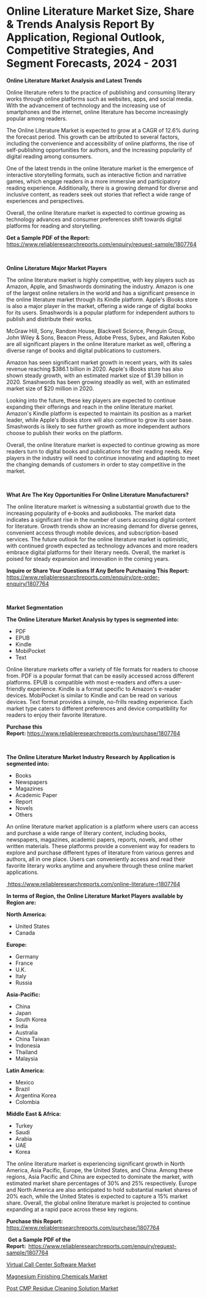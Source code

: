 <p><h1>Online Literature Market Size, Share & Trends Analysis Report By Application, Regional Outlook, Competitive Strategies, And Segment Forecasts, 2024 - 2031</h1></p><p><strong>Online Literature Market Analysis and Latest Trends</strong></p>
<p><p>Online literature refers to the practice of publishing and consuming literary works through online platforms such as websites, apps, and social media. With the advancement of technology and the increasing use of smartphones and the internet, online literature has become increasingly popular among readers.</p><p>The Online Literature Market is expected to grow at a CAGR of 12.6% during the forecast period. This growth can be attributed to several factors, including the convenience and accessibility of online platforms, the rise of self-publishing opportunities for authors, and the increasing popularity of digital reading among consumers.</p><p>One of the latest trends in the online literature market is the emergence of interactive storytelling formats, such as interactive fiction and narrative games, which engage readers in a more immersive and participatory reading experience. Additionally, there is a growing demand for diverse and inclusive content, as readers seek out stories that reflect a wide range of experiences and perspectives.</p><p>Overall, the online literature market is expected to continue growing as technology advances and consumer preferences shift towards digital platforms for reading and storytelling.</p></p>
<p><strong>Get a Sample PDF of the Report:&nbsp;</strong> <a href="https://www.reliableresearchreports.com/enquiry/request-sample/1807764">https://www.reliableresearchreports.com/enquiry/request-sample/1807764</a></p>
<p>&nbsp;</p>
<p><strong>Online Literature Major Market Players</strong></p>
<p><p>The online literature market is highly competitive, with key players such as Amazon, Apple, and Smashwords dominating the industry. Amazon is one of the largest online retailers in the world and has a significant presence in the online literature market through its Kindle platform. Apple's iBooks store is also a major player in the market, offering a wide range of digital books for its users. Smashwords is a popular platform for independent authors to publish and distribute their works.</p><p>McGraw Hill, Sony, Random House, Blackwell Science, Penguin Group, John Wiley & Sons, Beacon Press, Adobe Press, Sybex, and Rakuten Kobo are all significant players in the online literature market as well, offering a diverse range of books and digital publications to customers.</p><p>Amazon has seen significant market growth in recent years, with its sales revenue reaching $386.1 billion in 2020. Apple's iBooks store has also shown steady growth, with an estimated market size of $1.39 billion in 2020. Smashwords has been growing steadily as well, with an estimated market size of $20 million in 2020.</p><p>Looking into the future, these key players are expected to continue expanding their offerings and reach in the online literature market. Amazon's Kindle platform is expected to maintain its position as a market leader, while Apple's iBooks store will also continue to grow its user base. Smashwords is likely to see further growth as more independent authors choose to publish their works on the platform.</p><p>Overall, the online literature market is expected to continue growing as more readers turn to digital books and publications for their reading needs. Key players in the industry will need to continue innovating and adapting to meet the changing demands of customers in order to stay competitive in the market.</p></p>
<p>&nbsp;</p>
<p><strong>What Are The Key Opportunities For Online Literature Manufacturers?</strong></p>
<p><p>The online literature market is witnessing a substantial growth due to the increasing popularity of e-books and audiobooks. The market data indicates a significant rise in the number of users accessing digital content for literature. Growth trends show an increasing demand for diverse genres, convenient access through mobile devices, and subscription-based services. The future outlook for the online literature market is optimistic, with continued growth expected as technology advances and more readers embrace digital platforms for their literary needs. Overall, the market is poised for steady expansion and innovation in the coming years.</p></p>
<p><strong>Inquire or Share Your Questions If Any Before Purchasing This Report:</strong> <a href="https://www.reliableresearchreports.com/enquiry/pre-order-enquiry/1807764">https://www.reliableresearchreports.com/enquiry/pre-order-enquiry/1807764</a></p>
<p>&nbsp;</p>
<p><strong>Market Segmentation</strong></p>
<p><strong>The Online Literature Market Analysis by types is segmented into:</strong></p>
<p><ul><li>PDF</li><li>EPUB</li><li>Kindle</li><li>MobiPocket</li><li>Text</li></ul></p>
<p><p>Online literature markets offer a variety of file formats for readers to choose from. PDF is a popular format that can be easily accessed across different platforms. EPUB is compatible with most e-readers and offers a user-friendly experience. Kindle is a format specific to Amazon's e-reader devices. MobiPocket is similar to Kindle and can be read on various devices. Text format provides a simple, no-frills reading experience. Each market type caters to different preferences and device compatibility for readers to enjoy their favorite literature.</p></p>
<p><strong>Purchase this Report:&nbsp;</strong><a href="https://www.reliableresearchreports.com/purchase/1807764">https://www.reliableresearchreports.com/purchase/1807764</a></p>
<p>&nbsp;</p>
<p><strong>The Online Literature Market Industry Research by Application is segmented into:</strong></p>
<p><ul><li>Books</li><li>Newspapers</li><li>Magazines</li><li>Academic Paper</li><li>Report</li><li>Novels</li><li>Others</li></ul></p>
<p><p>An online literature market application is a platform where users can access and purchase a wide range of literary content, including books, newspapers, magazines, academic papers, reports, novels, and other written materials. These platforms provide a convenient way for readers to explore and purchase different types of literature from various genres and authors, all in one place. Users can conveniently access and read their favorite literary works anytime and anywhere through these online market applications.</p></p>
<p><a href="https://www.reliableresearchreports.com/online-literature-r1807764">&nbsp;https://www.reliableresearchreports.com/online-literature-r1807764</a></p>
<p><strong>In terms of Region, the Online Literature Market Players available by Region are:</strong></p>
<p>
    <p> <strong> North America: </strong>
        <ul>
            <li>United States</li>
            <li>Canada</li>
        </ul>
        </p> 
    <p> <strong> Europe: </strong>
        <ul>
            <li>Germany</li>
            <li>France</li>
            <li>U.K.</li>
            <li>Italy</li>
            <li>Russia</li>
        </ul>
        </p> 
    <p> <strong> Asia-Pacific: </strong>
        <ul>
            <li>China</li>
            <li>Japan</li>
            <li>South Korea</li>
            <li>India</li>
            <li>Australia</li>
            <li>China Taiwan</li>
            <li>Indonesia</li>
            <li>Thailand</li>
            <li>Malaysia</li>
        </ul>
        </p> 
    <p> <strong> Latin America: </strong>
        <ul>
            <li>Mexico</li>
            <li>Brazil</li>
            <li>Argentina Korea</li>
            <li>Colombia</li>
        </ul>
        </p> 
    <p> <strong> Middle East & Africa: </strong>
        <ul>
            <li>Turkey</li>
            <li>Saudi</li>
            <li>Arabia</li>
            <li>UAE</li>
            <li>Korea</li>
        </ul>
    </p>
    </p>
<p><p>The online literature market is experiencing significant growth in North America, Asia Pacific, Europe, the United States, and China. Among these regions, Asia Pacific and China are expected to dominate the market, with estimated market share percentages of 30% and 25% respectively. Europe and North America are also anticipated to hold substantial market shares of 20% each, while the United States is expected to capture a 15% market share. Overall, the global online literature market is projected to continue expanding at a rapid pace across these key regions.</p></p>
<p><strong>Purchase this Report: </strong><a href="https://www.reliableresearchreports.com/purchase/1807764">https://www.reliableresearchreports.com/purchase/1807764</a></p>
<p>&nbsp;<strong>Get a Sample PDF of the Report:&nbsp;&nbsp;</strong><a href="https://www.reliableresearchreports.com/enquiry/request-sample/1807764">https://www.reliableresearchreports.com/enquiry/request-sample/1807764</a></p>
<p><strong></strong></p>
<p><p><a href="https://github.com/ElmoRunolfsson2023/Market-Research-Report-List-1/blob/main/virtual-call-center-software-market.md">Virtual Call Center Software Market</a></p><p><a href="https://www.linkedin.com/pulse/insights-magnesium-finishing-chemicals-market-size-analysing-h53ic">Magnesium Finishing Chemicals Market</a></p><p><a href="https://www.linkedin.com/pulse/post-cmp-residue-cleaning-solution-market-provides-comprehensive-55tuc">Post CMP Residue Cleaning Solution Market</a></p></p>